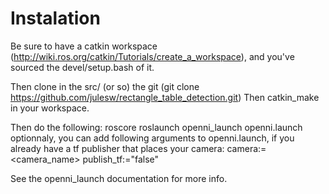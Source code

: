Instalation
===========

Be sure to have a catkin workspace (http://wiki.ros.org/catkin/Tutorials/create_a_workspace), and you've sourced the devel/setup.bash of it.

Then clone in the src/ (or so) the git (git clone https://github.com/julesw/rectangle_table_detection.git)
Then catkin_make in your workspace.

Then do the following:
roscore
roslaunch openni_launch openni.launch
optionnaly, you can add following arguments to openni.launch, if you already have a tf publisher that places your camera:
camera:=<camera_name>
publish_tf:="false"

See the openni_launch documentation for more info.

